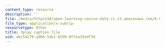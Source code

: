 ```yaml
---
content_type: resource
description: ''
file: /media/https%3A/open-learning-course-data-rc.s3.amazonaws.com/6-003-signals-and-systems-fall-2011/a6c54279a9665de1b5990ffea15edf34_4PlHFcfB8DA.vtt
file_type: application/x-subrip
resourcetype: Other
title: 3play caption file
uid: a6c54279-a966-5de1-b599-0ffea15edf34
---
```

